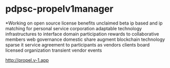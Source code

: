 # pdpsc-propelv1manager
*Working on open source license benefits unclaimed beta ip based and ip matching for personal service corporation adaptable technology infrastructures to interface domain participation rewards to collaborative members web governance domestic share augment blockchain technology sparse it service agreement to participants as vendors clients board licensed organization transient vendor events

http://propel.v-1.app
